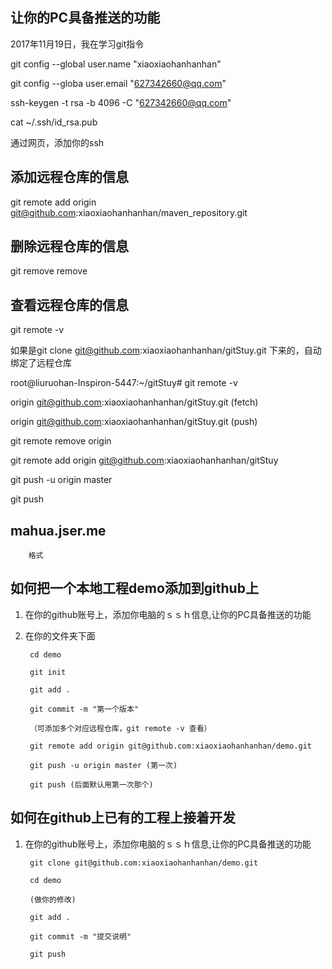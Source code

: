 ## 让你的PC具备推送的功能
2017年11月19日，我在学习git指令

git config --global user.name "xiaoxiaohanhanhan"

git config --globa user.email "627342660@qq.com"
 
ssh-keygen -t rsa -b 4096 -C "627342660@qq.com"

cat ~/.ssh/id_rsa.pub

通过网页，添加你的ssh

## 添加远程仓库的信息
git remote add origin git@github.com:xiaoxiaohanhanhan/maven_repository.git

## 删除远程仓库的信息
git remove remove

## 查看远程仓库的信息
git remote -v

如果是git clone git@github.com:xiaoxiaohanhanhan/gitStuy.git 下来的，自动绑定了远程仓库

root@liuruohan-Inspiron-5447:~/gitStuy# git remote -v

origin  git@github.com:xiaoxiaohanhanhan/gitStuy.git (fetch)

origin  git@github.com:xiaoxiaohanhanhan/gitStuy.git (push)


git remote remove origin

git remote add origin git@github.com:xiaoxiaohanhanhan/gitStuy

git push -u origin master

git push

## mahua.jser.me

		格式

## 如何把一个本地工程demo添加到github上
1. 在你的github账号上，添加你电脑的ｓｓｈ信息,让你的PC具备推送的功能

2. 在你的文件夹下面

		cd demo

		git init

		git add .

		git commit -m "第一个版本"

		（可添加多个对应远程仓库，git remote -v 查看）

		git remote add origin git@github.com:xiaoxiaohanhanhan/demo.git

		git push -u origin master (第一次)

		git push (后面默认用第一次那个)


## 如何在github上已有的工程上接着开发
1. 在你的github账号上，添加你电脑的ｓｓｈ信息,让你的PC具备推送的功能

		git clone git@github.com:xiaoxiaohanhanhan/demo.git
		
		cd demo

		(做你的修改)

		git add .

		git commit -m "提交说明"

		git push				
